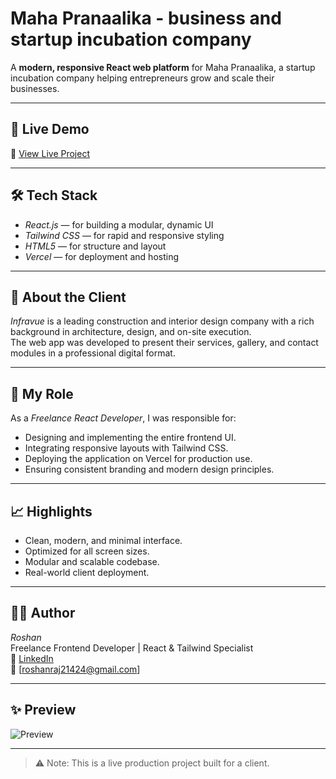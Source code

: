 # Maha Pranaalika - business and startup incubation company

A **modern, responsive React web platform** for Maha Pranaalika, a startup incubation company helping entrepreneurs grow and scale their businesses.


---

## 🚀 Live Demo
🔗 [View Live Project](https://www.mahapraanalika.com)

---

## 🛠 Tech Stack
- *React.js* — for building a modular, dynamic UI
- *Tailwind CSS* — for rapid and responsive styling
- *HTML5* — for structure and layout
- *Vercel* — for deployment and hosting

---

## 💼 About the Client
*Infravue* is a leading construction and interior design company with a rich background in architecture, design, and on-site execution.  
The web app was developed to present their services, gallery, and contact modules in a professional digital format.

---

## 🎯 My Role
As a *Freelance React Developer*, I was responsible for:
- Designing and implementing the entire frontend UI.
- Integrating responsive layouts with Tailwind CSS.
- Deploying the application on Vercel for production use.
- Ensuring consistent branding and modern design principles.

---

## 📈 Highlights
- Clean, modern, and minimal interface.
- Optimized for all screen sizes.
- Modular and scalable codebase.
- Real-world client deployment.

---

## 🧑‍💻 Author
*Roshan*  
Freelance Frontend Developer | React & Tailwind Specialist  
🔗 [LinkedIn](https://linkedin.com/in/roshan-raj-21424e)  
📧 [roshanraj21424@gmail.com]

---

## ✨ Preview
![Preview](screenshots/preview.png)

---

> ⚠ Note: This is a live production project built for a client.
